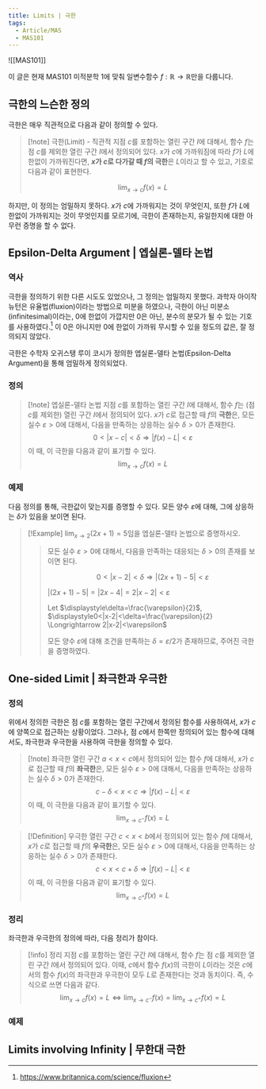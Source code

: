 ```yaml
---
title: Limits | 극한
tags:
  - Article/MAS
  - MAS101
---
```

![[MAS101]]

이 글은 현재 MAS101 미적분학 1에 맞춰 일변수함수 $f: \mathbb{R} \to \mathbb{R}$만을 다룹니다.

## 극한의 느슨한 정의
극한은 매우 직관적으로 다음과 같이 정의할 수 있다.

> [!note] 극한(Limit) - 직관적
> 지점 $c$를 포함하는 열린 구간 $I$에 대해서, 함수 $f$는 점 $c$를 제외한 열린 구간 $I$에서 정의되어 있다. $x$가 $c$에 가까워짐에 따라 $f$가 $L$에 한없이 가까워진다면, **$x$가 $c$로 다가갈 때 $f$의 극한**은 $L$이라고 할 수 있고, 기호로 다음과 같이 표현한다.
> 
> $$
> \lim_{x \to c}f(x)=L
> $$

하지만, 이 정의는 엄밀하지 못하다. $x$가 $c$에 가까워지는 것이 무엇인지, 또한 $f$가 $L$에 한없이 가까워지는 것이 무엇인지를 모르기에, 극한이 존재하는지, 유일한지에 대한 아무런 증명을 할 수 없다.

## Epsilon-Delta Argument | 엡실론-델타 논법
### 역사
극한을 정의하기 위한 다른 시도도 있었으나, 그 정의는 엄밀하지 못했다. 과학자 아이작 뉴턴은 유율법(fluxion)이라는 방법으로 미분을 하였으나, 극한이 아닌 미분소(infinitesimal)이라는, 0에 한없이 가깝지만 0은 아닌, 분수의 분모가 될 수 있는 기호를 사용하였다.[^1] 이 0은 아니지만 0에 한없이 가까워 무시할 수 있을 정도의 값은, 잘 정의되지 않았다.

극한은 수학자 오귀스탱 루이 코시가 정의한 엡실론-델타 논법(Epsilon-Delta Argument)을 통해 엄밀하게 정의되었다.

### 정의
> [!note] 엡실론-델타 논법
> 지점 $c$를 포함하는 열린 구간 $I$에 대해서, 함수 $f$는 (점 $c$를 제외한) 열린 구간 $I$에서 정의되어 있다. $x$가 $c$로 접근할 때 $f$의 **극한**은, 모든 실수 $\varepsilon > 0$에 대해서, 다음을 만족하는 상응하는 실수 $\delta > 0$가 존재한다.
> $$
> 0 < |x-c| < \delta \Longrightarrow |f(x)-L|<\varepsilon
> $$
> 이 때, 이 극한을 다음과 같이 표기할 수 있다.
> $$
> \lim_{x \to c}f(x)=L
> $$
### 예제
다음 정의를 통해, 극한값이 맞는지를 증명할 수 있다. 모든 양수 $\varepsilon$에 대해, 그에 상응하는 $\delta$가 있음을 보이면 된다.
> [!Example]
> $\displaystyle\lim_{x \to 2} (2x+1)=5$임을 엡실론-델타 논법으로 증명하시오.
> > 모든 실수 $\varepsilon>0$에 대해서, 다음을 만족하는 대응되는 $\delta>0$의 존재를 보이면 된다.
> >
> > $$0<|x-2|<\delta \Longrightarrow |(2x+1)-5|<\varepsilon$$
> >
> > $|(2x+1)-5| = |2x-4| = 2|x-2| < \varepsilon$
> >
> > Let $\displaystyle\delta=\frac{\varepsilon}{2}$, $\displaystyle0<|x-2|<\delta=\frac{\varepsilon}{2} \Longrightarrow 2|x-2|<\varepsilon$
> >
> > 모든 양수 $\varepsilon$에 대해 조건을 만족하는 $\delta=\varepsilon / 2$가 존재하므로, 주어진 극한을 증명하였다.
## One-sided Limit | 좌극한과 우극한
### 정의
 위에서 정의한 극한은 점 $c$를 포함하는 열린 구간에서 정의된 함수를 사용하여서, $x$가 $c$에 양쪽으로 접근하는 상황이었다. 그러나, 점 $c$에서 한쪽만 정의되어 있는 함수에 대해서도, 좌극한과 우극한을 사용하여 극한을 정의할 수 있다.
 
 >[!note] 좌극한
> 열린 구간 $a<x<c$에서 정의되어 있는 함수 $f$에 대해서, $x$가 $c$로 접근할 때 $f$의 **좌극한**은, 모든 실수 $\varepsilon > 0$에 대해서, 다음을 만족하는 상응하는 실수 $\delta > 0$가 존재한다.
> $$
> c-\delta < x < c \Longrightarrow |f(x)-L|<\varepsilon
> $$
> 이 때, 이 극한을 다음과 같이 표기할 수 있다.
> $$
> \lim_{x \to c^{-}}f(x)=L
> $$

 > [!Definition] 우극한
>  열린 구간 $c<x<b$에서 정의되어 있는 함수 $f$에 대해서, $x$가 $c$로 접근할 때 $f$의 **우극한**은, 모든 실수 $\varepsilon > 0$에 대해서, 다음을 만족하는 상응하는 실수 $\delta > 0$가 존재한다.
> $$
> c < x < c+\delta \Longrightarrow |f(x)-L|<\varepsilon
> $$
> 이 때, 이 극한을 다음과 같이 표기할 수 있다.
> $$
> \lim_{x \to c^{+}}f(x)=L
> $$
### 정리
좌극한과 우극한의 정의에 따라, 다음 정리가 참이다.

 > [!info] 정리
>  지점 $c$를 포함하는 열린 구간 $I$에 대해서, 함수 $f$는 점 $c$를 제외한 열린 구간 $I$에서 정의되어 있다. 이때, $c$에서 함수 $f(x)$의 극한이 $L$이라는 것은 $c$에서의 함수 $f(x)$의 좌극한과 우극한이 모두 $L$로 존재한다는 것과 동치이다. 즉, 수식으로 쓰면 다음과 같다.
> $$
> \lim_{x \to c}f(x)=L \Longleftrightarrow \lim_{x \to c^{-}}f(x)=\lim_{x \to c^{+}}f(x)=L
> $$
### 예제

## Limits involving Infinity | 무한대 극한







[^1]: https://www.britannica.com/science/fluxion